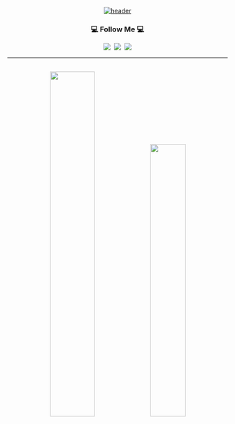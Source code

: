 
<div align="center">

[![header](https://capsule-render.vercel.app/api?type=waving&color=auto&height=300&section=header&text=Soohykeee's%20Study!&fontSize=77&animation=fadeIn&fontAlignY=38&desc=Coding!&descAlignY=51&descAlign=62)](https://soohykeee.tistory.com/)

<!--
<h3 align="center">📚 Tech Stack 📚</h3>
<p align="center">
  <img src="https://img.shields.io/badge/Java-007396?style=flat-square&logo=Java&logoColor=white"/></a>&nbsp
  <img src="https://img.shields.io/badge/Spring-6DB33F?style=flat-square&logo=Spring&logoColor=white"/></a>&nbsp
  <img src="https://img.shields.io/badge/SpringBoot-6DB33F?style=flat-square&logo=SpringBoot&logoColor=white"/></a>&nbsp 
  <img src="https://img.shields.io/badge/SpringSecurity-6DB33F?style=flat-square&logo=SpringSecurity&logoColor=white"/></a>&nbsp 
  <br>
  <img src="https://img.shields.io/badge/Mysql-E6B91E?style=flat-square&logo=MySql&logoColor=white"/></a>&nbsp 
  <img src="https://img.shields.io/badge/Docker-2496ED?style=flat-square&logo=Docker&logoColor=white"/></a>&nbsp 
  <img src="https://img.shields.io/badge/Gradle-E6B91E?style=flat-square&logo=Gradle&logoColor=white"/></a>&nbsp 
</p>
-->

<h3 align="center">💻 Follow Me 💻</h3>
<p align="center">
  <a href="https://soohykeee.tistory.com/"><img src="https://img.shields.io/badge/Tech%20Blog-11B48A?style=flat-square&logo=Tistory&logoColor=white&link=https://velog.io/@hyeinisfree"/></a>&nbsp
  <a href="https://www.instagram.com/soohykeee/"><img src="https://img.shields.io/badge/Instagram-E4405F?style=flat-square&logo=Instagram&logoColor=white&link=https://www.instagram.com/soohykeee/"/></a>&nbsp
  <a href="mailto:gur1028@skuniv.ac.kr"><img src="https://img.shields.io/badge/Gmail-d14836?style=flat-square&logo=Gmail&logoColor=white&link=gur1028@skuniv.ac.kr"/></a>
</p>

<hr><br>
  <col><img src="https://github-readme-stats.vercel.app/api?username=soohykeee&show_icons=true" width="45%"/>
  <img src="https://github-readme-stats.vercel.app/api/top-langs/?username=soohykeee&layout=compact" width="40%"/></col>
  
</div>
  
  
  

